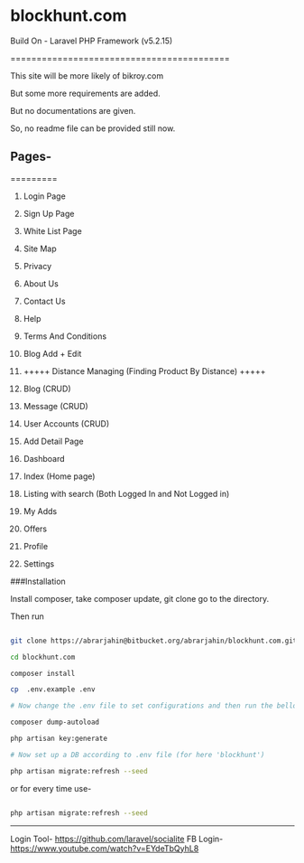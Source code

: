 # blockhunt.com

Build On - Laravel PHP Framework (v5.2.15)

==========================================

This site will be more likely of bikroy.com

But some more requirements are added.

But no documentations are given.

So, no readme file can be provided still now.


## Pages-
=========

 1. Login Page

 2. Sign Up Page

 3. White List Page

 4. Site Map

 5. Privacy

 6. About Us

 7. Contact Us

 8. Help

 9. Terms And Conditions

 10. Blog Add + Edit

 11. +++++ Distance Managing (Finding Product By Distance) +++++

 12. Blog (CRUD)

 13. Message (CRUD)

 14. User Accounts (CRUD)

 15. Add Detail Page

 16. Dashboard

 17. Index (Home page)

 18. Listing with search (Both Logged In and Not Logged in)

 19. My Adds

 20. Offers

 21. Profile

 22. Settings


###Installation

Install composer, take composer update, git clone go to the directory.

Then run

```bash

git clone https://abrarjahin@bitbucket.org/abrarjahin/blockhunt.com.git

cd blockhunt.com

composer install

cp  .env.example .env

# Now change the .env file to set configurations and then run the bellow codes

composer dump-autoload

php artisan key:generate

# Now set up a DB according to .env file (for here 'blockhunt')

php artisan migrate:refresh --seed

```

or for every time use-

```bash

php artisan migrate:refresh --seed

```



--------------------------------

Login Tool- https://github.com/laravel/socialite
FB Login- https://www.youtube.com/watch?v=EYdeTbQyhL8
